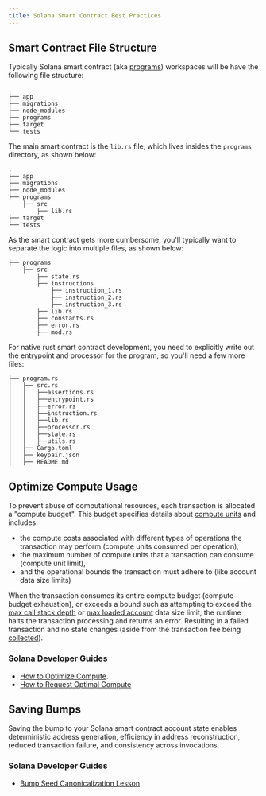 ```yaml
---
title: Solana Smart Contract Best Practices
---
```


## Smart Contract File Structure 

Typically Solana smart contract (aka [programs](/docs/core/programs.md))
workspaces will be have the following file structure:

```shell
.
├── app
├── migrations
├── node_modules
├── programs
├── target
└── tests
```

The main smart contract is the `lib.rs` file, which lives insides the `programs`
directory, as shown below:

```shell
.
├── app
├── migrations
├── node_modules
├── programs
    ├── src
        ├── lib.rs
├── target
└── tests
```

As the smart contract gets more cumbersome, you'll typically want to separate
the logic into multiple files, as shown below:

```shell
├── programs
    ├── src
        ├── state.rs
        ├── instructions
            ├── instruction_1.rs
            ├── instruction_2.rs
            ├── instruction_3.rs
        ├── lib.rs
        ├── constants.rs
        ├── error.rs
        ├── mod.rs
```

For native rust smart contract development, you need to explicitly write out the
entrypoint and processor for the program, so you'll need a few more files:

```shell
├── program.rs
│   ├── src.rs
│   │   ├──assertions.rs
│   │   ├──entrypoint.rs
│   │   ├──error.rs
│   │   ├──instruction.rs
│   │   ├──lib.rs
│   │   ├──processor.rs
│   │   ├──state.rs
│   │   ├──utils.rs
│   ├── Cargo.toml
│   ├── keypair.json
│   ├── README.md
```

## Optimize Compute Usage 

To prevent abuse of computational resources, each transaction is allocated a "compute budget". This budget specifies details about [compute units](https://solana.com/docs/core/fees#compute-units) and includes:

- the compute costs associated with different types of operations the transaction may perform (compute units consumed per operation),
- the maximum number of compute units that a transaction can consume (compute unit limit),
- and the operational bounds the transaction must adhere to (like account data size limits)

When the transaction consumes its entire compute budget (compute budget exhaustion), or exceeds a bound such as attempting to exceed the [max call stack depth](https://github.com/anza-xyz/agave/blob/b7bbe36918f23d98e2e73502e3c4cba78d395ba9/program-runtime/src/compute_budget.rs#L138) or [max loaded account](https://solana.com/docs/core/fees#accounts-data-size-limit) data size limit, the runtime halts the transaction processing and returns an error. Resulting in a failed transaction and no state changes (aside from the transaction fee being [collected](https://solana.com/docs/core/fees#fee-collection)).

### Solana Developer Guides 
- [How to Optimize Compute](https://solana.com/developers/guides/advanced/how-to-optimize-compute). 
- [How to Request Optimal Compute](https://solana.com/developers/guides/advanced/how-to-request-optimal-compute)

## Saving Bumps

Saving the bump to your Solana smart contract account state enables deterministic address generation, efficiency in address reconstruction, reduced transaction failure, and consistency across invocations. 
 
### Solana Developer Guides
- [Bump Seed Canonicalization Lesson](https://solana.com/developers/courses/program-security/bump-seed-canonicalization#challenge)